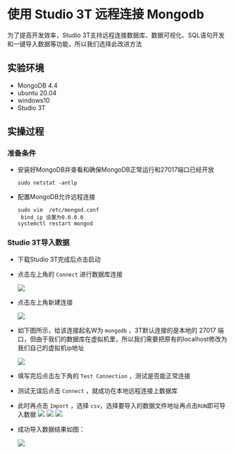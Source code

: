 # 使用 Studio 3T 远程连接 Mongodb
为了提高开发效率，Studio 3T支持远程连接数据库、数据可视化、SQL语句开发和一键导入数据等功能，所以我们选择此改进方法

## 实验环境

- MongoDB 4.4
- ubuntu 20.04
- windows10
- Studio 3T

## 实操过程

### 准备条件

- 安装好MongoDB并查看和确保MongoDB正常运行和27017端口已经开放
  ```
  sudo netstat -antlp
  ```
- 配置MongoDB允许远程连接
  ```
  sudo vim  /etc/mongod.conf
   bind_ip 设置为0.0.0.0
  systemctl restart mongod
  ``` 

### Studio 3T导入数据
- 下载Studio 3T完成后点击启动

- 点击左上角的 `Connect` 进行数据库连接

    ![](img/3T-CONNECT.png)
    
- 点击左上角新建连接

    ![](img/3T-NEWCONNECTION.png)
    
- 如下图所示，给该连接起名W为 `mongodb` ，3T默认连接的是本地的 27017 端口，但由于我们的数据库在虚拟机里，所以我们需要把原有的localhost修改为我们自己的虚拟机ip地址

    ![](img/3T-TEST.png)
    
 - 填写完后点击左下角的 `Test Connection` ，测试是否能正常连接
    
- 测试无误后点击 `Connect` ，就成功在本地远程连接上数据库
- 此时再点击 `Import` ，选择 `csv`，选择要导入的数据文件地址再点击`RUN`即可导入数据
    ![](img/3T-IMPORT.png)
    ![](img/3T-CSV.png)
    ![](img/3T-RUN.png)
    
- 成功导入数据结果如图：
  
     ![](img/3T-RESULT.png)

